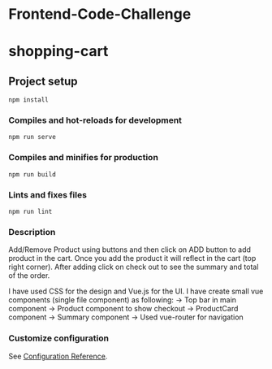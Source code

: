 # Frontend-Code-Challenge

# shopping-cart

## Project setup
```
npm install
```

### Compiles and hot-reloads for development
```
npm run serve
```

### Compiles and minifies for production
```
npm run build
```

### Lints and fixes files
```
npm run lint
```

### Description
Add/Remove Product using buttons and then click on ADD button to add product in the cart.
Once you add the product it will reflect in the cart (top right corner).
After adding click on check out to see the summary and total of the order.

I have used CSS for the design and Vue.js for the UI.
I have create small vue components (single file component) as following:
->  Top bar in main component
->  Product component to show checkout 
->  ProductCard component
->  Summary component
->  Used vue-router for navigation

### Customize configuration
See [Configuration Reference](https://cli.vuejs.org/config/).

